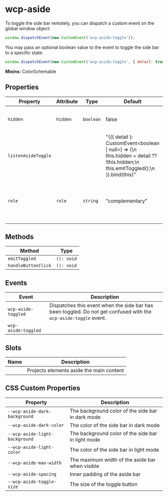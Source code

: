 # wcp-aside

To toggle the side bar remotely, you can dispatch a custom event on the global window object:
```js
window.dispatchEvent(new CustomEvent('wcp-aside:toggle'));
```
You may pass an optional boolean value to the event to toggle the side bar to a specific state:
```js
window.dispatchEvent(new CustomEvent('wcp-aside:toggle', { detail: true }));
```

**Mixins:** ColorSchemable

## Properties

| Property            | Attribute | Type      | Default                                          | Description                                      |
|---------------------|-----------|-----------|--------------------------------------------------|--------------------------------------------------|
| `hidden`            | `hidden`  | `boolean` | false                                            | Used to toggle the width of the aside bar        |
| `listenAsideToggle` |           |           | "(({ detail }: CustomEvent<boolean \| null>) => {\n    this.hidden = detail ?? !this.hidden;\n    this.emitToggled();\n  }).bind(this)" |                                                  |
| `role`              | `role`    | `string`  | "complementary"                                  | Presets the aria role to `complementary` as we do not use te aside element directly |

## Methods

| Method              | Type       |
|---------------------|------------|
| `emitToggled`       | `(): void` |
| `handleButtonClick` | `(): void` |

## Events

| Event               | Description                                      |
|---------------------|--------------------------------------------------|
| `wcp-aside-toggled` | Dispatches this event when the side bar has been toggled. Do not get confused with the `wcp-aside:toggle` event. |
| `wcp-aside:toggled` |                                                  |

## Slots

| Name | Description                              |
|------|------------------------------------------|
|      | Projects elements aside the main content |

## CSS Custom Properties

| Property                       | Description                                      |
|--------------------------------|--------------------------------------------------|
| `--wcp-aside-dark-background`  | The background color of the side bar in dark mode |
| `--wcp-aside-dark-color`       | The color of the side bar in dark mode           |
| `--wcp-aside-light-background` | The background color of the side bar in light mode |
| `--wcp-aside-light-color`      | The color of the side bar in light mode          |
| `--wcp-aside-max-width`        | The maximum width of the aside bar when visible  |
| `--wcp-aside-spacing`          | Inner padding of the aside bar                   |
| `--wcp-aside-toggle-size`      | The size of the toggle button                    |
